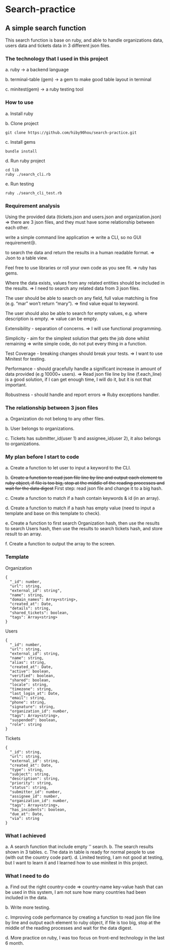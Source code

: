 # Search-practice

## A simple search function
This search function is base on ruby, and able to handle organizations data, users data and tickets data in 3 different json files.

### The technology that I used in this project

a. ruby -> a backend language

b. terminal-table (gem) -> a gem to make good table layout in terminal

c. minitest(gem) -> a ruby testing tool

### How to use
a. Install ruby


b. Clone project
```
git clone https://github.com/hiby90hou/search-practice.git
```

c. Install gems
```
bundle install
```

d. Run ruby project
```
cd lib
ruby ./search_cli.rb
```

e. Run testing
```
ruby ./search_cli_test.rb
```

### Requirement analysis

Using the provided data (tickets.json and users.json and organization.json) => there are 3 json files, and they must have some relationship between each other.

write a simple command line application => write a CLI, so no GUI requirement:cry:.

to search the data and return the results in a human readable format. => Json to a table view.

Feel free to use libraries or roll your own code as you see fit. => ruby has gems.

Where the data exists, values from any related entities should be included in the results. => I need to search any related data from 3 json files.

The user should be able to search on any field, full value matching is fine (e.g. “mar” won’t return “mary”). => find value equal to keyword.

The user should also be able to search for empty values, e.g. where description is empty. => value can be empty.

Extensibility - separation of concerns. => I will use functional programming.

Simplicity - aim for the simplest solution that gets the job done whilst remaining => write simple code, do not put every thing in a function.

Test Coverage - breaking changes should break your tests. => I want to use Minitest for testing.

Performance - should gracefully handle a significant increase in amount of data provided (e.g 10000+ users). => Read json file line by line (f.each_line) is a good solution, if I can get enough time, I will do it, but it is not that important.

Robustness - should handle and report errors => Ruby exceptions handler.

### The relationship between 3 json files

a. Organization do not belong to any other files.

b. User belongs to organizations.

c. Tickets has submitter_id(user 1) and assignee_id(user 2), it also belongs to organizations.

### My plan before I start to code

a. Create a function to let user to input a keyword to the CLI.

b. ~~Create a function to read json file line by line and output each element to ruby object, if file is too big, stop at the middle of the reading processes and wait for the data digest~~ First step: read json file and change it to a big hash.

c. Create a function to match if a hash contain keywords & id (in an array).

d. Create a function to match if a hash has empty value (need to input a template and base on this template to check).

e. Create a function to first search Organization hash, then use the results to search Users hash, then use the results to search tickets hash, and store result to an array.

f. Create a function to output the array to the screen.

### Template

Organization
```
{
  "_id": number,
  "url": string,
  "external_id": string",
  "name": string,
  "domain_names": Array<string>,
  "created_at": Date,
  "details": string,
  "shared_tickets": boolean,
  "tags": Array<string>
}
```

Users
```
{
  "_id": number,
  "url": string,
  "external_id": string,
  "name": string,
  "alias": string,
  "created_at": Date,
  "active": boolean,
  "verified": boolean,
  "shared": boolean,
  "locale": string,
  "timezone": string,
  "last_login_at": Date,
  "email": string,
  "phone": string,
  "signature": string,
  "organization_id": number,
  "tags": Array<string>,
  "suspended": boolean,
  "role": string
}
```

Tickets
```
{
  "_id": string,
  "url": string,
  "external_id": string,
  "created_at": Date,
  "type": string,
  "subject": string,
  "description": string,
  "priority": string,
  "status": string,
  "submitter_id": number,
  "assignee_id": number,
  "organization_id": number,
  "tags": Array<string>,
  "has_incidents": boolean,
  "due_at": Date,
  "via": string
}
```
### What I achieved
a. A search function that include empty '' search.
b. The search results shown in 3 tables.
c. The data in table is ready for normal people to use (with out the country code part).
d. Limited testing, I am not good at testing, but I want to learn it and I learned how to use minitest in this project.

### What I need to do
a. Find out the right country-code => country-name key-value hash that can be used in this system, I am not sure how many countries had been included in the data.

b. Write more testing.

c. Improving code performance by creating a function to read json file line by line and output each element to ruby object, if file is too big, stop at the middle of the reading processes and wait for the data digest.

d. More practice on ruby, I was too focus on front-end technology in the last 6 month.
